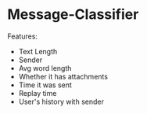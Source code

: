 # Message-Classifier

Features:
- Text Length
- Sender
- Avg word length
- Whether it has attachments
- Time it was sent
- Replay time
- User's history with sender
